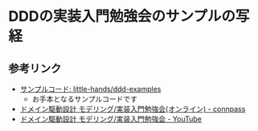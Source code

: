 # DDDの実装入門勉強会のサンプルの写経

## 参考リンク
- [サンプルコード: little-hands/ddd-examples](https://github.com/little-hands/ddd-examples/tree/master/src/main/java/com/littlehands/task_management)
    - お手本となるサンプルコードです
- [ドメイン駆動設計 モデリング/実装入門勉強会(オンライン) - connpass](https://ddd-community-jp.connpass.com/event/168674/)
- [ドメイン駆動設計 モデリング/実装入門勉強会 - YouTube](https://www.youtube.com/watch?v=19Gbx9jWLdc)
